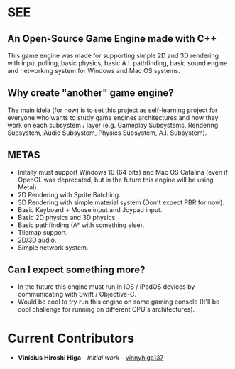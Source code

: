 # SEE
## An Open-Source Game Engine made with C++

This game engine was made for supporting simple 2D and 3D rendering with input polling, basic physics, basic A.I. pathfinding, basic sound engine and networking system for Windows and Mac OS systems.

## Why create "another" game engine?

The main ideia (for now) is to set this project as self-learning project for everyone who wants to study game engines architectures and how they work on each subsystem / layer (e.g. Gameplay Subsystems, Rendering Subsystem, Audio Subsystem, Physics Subsystem, A.I. Subsystem).

## METAS

* Initally must support Windows 10 (64 bits) and Mac OS Catalina (even if OpenGL was deprecated, but in the future this engine will be using Metal).
* 2D Rendering with Sprite Batching.
* 3D Rendering with simple material system (Don't expect PBR for now).
* Basic Keyboard + Mouse input and Joypad input.
* Basic 2D physics and 3D physics.
* Basic pathfinding (A* with something else).
* Tilemap support.
* 2D/3D audio.
* Simple network system.

## Can I expect something more?

* In the future this engine must run in iOS / iPadOS devices by communicating with Swift / Objective-C.
* Would be cool to try run this engine on some gaming console (It'll be cool challenge for running on different CPU's architectures).

# Current Contributors

* **Vinícius Hiroshi Higa** - *Initial work* - [vinnyhiga137](https://github.com/vinnyhiga137)
